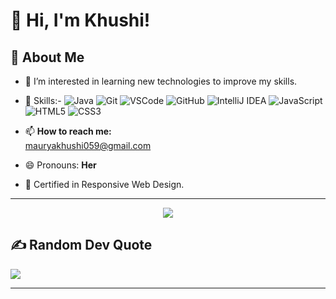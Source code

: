 # 👋 Hi, I'm Khushi!

## 🚀 About Me
- 👀 I’m interested in learning new technologies to improve my skills.

- 🌱  Skills:-
   ![Java](https://img.shields.io/badge/Java-007396?style=for-the-badge&logo=java&logoColor=white)
   ![Git](https://img.shields.io/badge/Git-F05032?style=for-the-badge&logo=git&logoColor=white)
   ![VSCode](https://img.shields.io/badge/VSCode-007ACC?style=for-the-badge&logo=visual-studio-code&logoColor=white)
   ![GitHub](https://img.shields.io/badge/GitHub-181717?style=for-the-badge&logo=github&logoColor=white)
   ![IntelliJ IDEA](https://img.shields.io/badge/IntelliJ%20IDEA-000000?style=for-the-badge&logo=intellij-idea&logoColor=white)
   ![JavaScript](https://img.shields.io/badge/JavaScript-F7DF1E?logo=javascript&logoColor=black&style=for-the-badge)
   ![HTML5](https://img.shields.io/badge/HTML5-E34F26?style=for-the-badge&logo=html5&logoColor=white)
   ![CSS3](https://img.shields.io/badge/CSS3-1572B6?style=for-the-badge&logo=css3&logoColor=white)
- 📫 **How to reach me:**  
  [mauryakhushi059@gmail.com](mailto:mauryakhushi059@gmail.com)

- 😄 Pronouns: **Her**
- 📜 Certified in Responsive Web Design.


---

<p align="center">
  <img src="https://img.icons8.com/fluency/48/000000/quote-left.png"/>
</p>

## ✍️ Random Dev Quote
![](https://quotes-github-readme.vercel.app/api?type=horizontal&theme=white)


---

